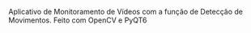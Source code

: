 Aplicativo de Monitoramento de Vídeos com a função de Detecção de Movimentos. Feito com OpenCV e PyQT6
